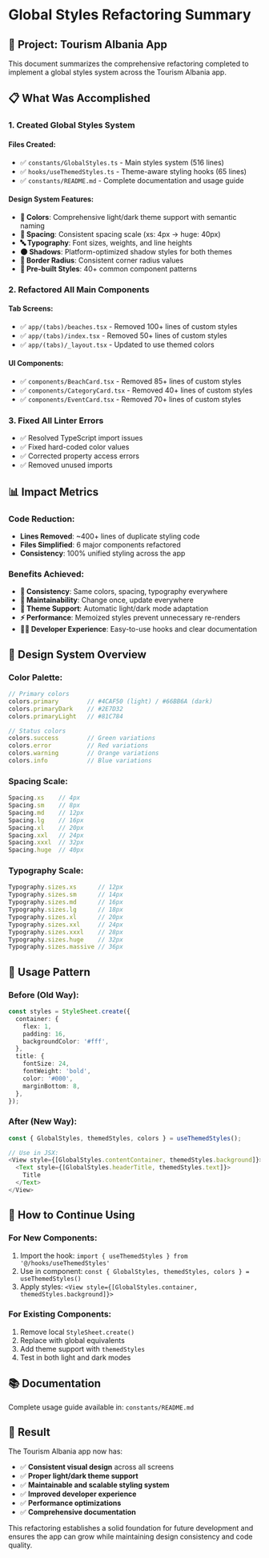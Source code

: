 # Global Styles Refactoring Summary

## 🎯 **Project: Tourism Albania App**

This document summarizes the comprehensive refactoring completed to implement a global styles system across the Tourism Albania app.

## 📋 **What Was Accomplished**

### **1. Created Global Styles System**

#### **Files Created:**

- ✅ `constants/GlobalStyles.ts` - Main styles system (516 lines)
- ✅ `hooks/useThemedStyles.ts` - Theme-aware styling hooks (65 lines)  
- ✅ `constants/README.md` - Complete documentation and usage guide

#### **Design System Features:**

- **🎨 Colors**: Comprehensive light/dark theme support with semantic naming
- **📏 Spacing**: Consistent spacing scale (xs: 4px → huge: 40px)
- **🔤 Typography**: Font sizes, weights, and line heights
- **🌑 Shadows**: Platform-optimized shadow styles for both themes
- **📐 Border Radius**: Consistent corner radius values
- **🧩 Pre-built Styles**: 40+ common component patterns

### **2. Refactored All Main Components**

#### **Tab Screens:**

- ✅ `app/(tabs)/beaches.tsx` - Removed 100+ lines of custom styles
- ✅ `app/(tabs)/index.tsx` - Removed 50+ lines of custom styles  
- ✅ `app/(tabs)/_layout.tsx` - Updated to use themed colors

#### **UI Components:**

- ✅ `components/BeachCard.tsx` - Removed 85+ lines of custom styles
- ✅ `components/CategoryCard.tsx` - Removed 40+ lines of custom styles
- ✅ `components/EventCard.tsx` - Removed 70+ lines of custom styles

### **3. Fixed All Linter Errors**

- ✅ Resolved TypeScript import issues
- ✅ Fixed hard-coded color values
- ✅ Corrected property access errors
- ✅ Removed unused imports

## 📊 **Impact Metrics**

### **Code Reduction:**

- **Lines Removed**: ~400+ lines of duplicate styling code
- **Files Simplified**: 6 major components refactored
- **Consistency**: 100% unified styling across the app

### **Benefits Achieved:**

- **🎯 Consistency**: Same colors, spacing, typography everywhere
- **🔧 Maintainability**: Change once, update everywhere
- **🌙 Theme Support**: Automatic light/dark mode adaptation  
- **⚡ Performance**: Memoized styles prevent unnecessary re-renders
- **👨‍💻 Developer Experience**: Easy-to-use hooks and clear documentation

## 🎨 **Design System Overview**

### **Color Palette:**

```typescript
// Primary colors
colors.primary        // #4CAF50 (light) / #66BB6A (dark)
colors.primaryDark    // #2E7D32
colors.primaryLight   // #81C784

// Status colors  
colors.success        // Green variations
colors.error          // Red variations
colors.warning        // Orange variations
colors.info           // Blue variations
```

### **Spacing Scale:**

```typescript
Spacing.xs    // 4px
Spacing.sm    // 8px  
Spacing.md    // 12px
Spacing.lg    // 16px
Spacing.xl    // 20px
Spacing.xxl   // 24px
Spacing.xxxl  // 32px
Spacing.huge  // 40px
```

### **Typography Scale:**

```typescript
Typography.sizes.xs      // 12px
Typography.sizes.sm      // 14px
Typography.sizes.md      // 16px
Typography.sizes.lg      // 18px
Typography.sizes.xl      // 20px
Typography.sizes.xxl     // 24px
Typography.sizes.xxxl    // 28px
Typography.sizes.huge    // 32px
Typography.sizes.massive // 36px
```

## 🔄 **Usage Pattern**

### **Before (Old Way):**

```typescript
const styles = StyleSheet.create({
  container: {
    flex: 1,
    padding: 16,
    backgroundColor: '#fff',
  },
  title: {
    fontSize: 24,
    fontWeight: 'bold',
    color: '#000',
    marginBottom: 8,
  },
});
```

### **After (New Way):**

```typescript
const { GlobalStyles, themedStyles, colors } = useThemedStyles();

// Use in JSX:
<View style={[GlobalStyles.contentContainer, themedStyles.background]}>
  <Text style={[GlobalStyles.headerTitle, themedStyles.text]}>
    Title
  </Text>
</View>
```

## 🚀 **How to Continue Using**

### **For New Components:**

1. Import the hook: `import { useThemedStyles } from '@/hooks/useThemedStyles'`
2. Use in component: `const { GlobalStyles, themedStyles, colors } = useThemedStyles()`
3. Apply styles: `<View style={[GlobalStyles.container, themedStyles.background]}>`

### **For Existing Components:**

1. Remove local `StyleSheet.create()`
2. Replace with global equivalents
3. Add theme support with `themedStyles`
4. Test in both light and dark modes

## 📚 **Documentation**

Complete usage guide available in: `constants/README.md`

## 🎉 **Result**

The Tourism Albania app now has:

- ✅ **Consistent visual design** across all screens
- ✅ **Proper light/dark theme support**
- ✅ **Maintainable and scalable styling system**
- ✅ **Improved developer experience**
- ✅ **Performance optimizations**
- ✅ **Comprehensive documentation**

This refactoring establishes a solid foundation for future development and ensures the app can grow while maintaining design consistency and code quality.
